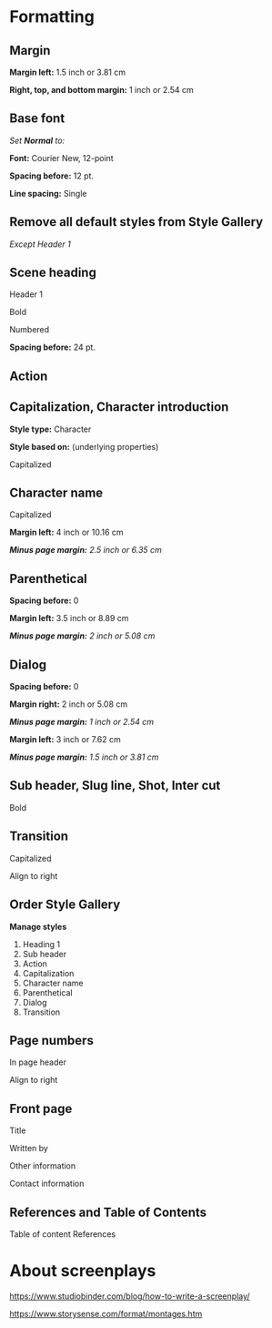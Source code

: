 # Formatting

## Margin

**Margin left:** 1.5 inch or 3.81 cm

**Right, top, and bottom margin:** 1 inch or 2.54 cm

## Base font

*Set **Normal** to:*

**Font:** Courier New, 12-point

**Spacing before:** 12 pt.

**Line spacing:** Single

## Remove all default styles from Style Gallery

*Except Header 1*

## Scene heading
Header 1

Bold

Numbered

**Spacing before:** 24 pt.


## Action

## Capitalization, Character introduction

**Style type:** Character

**Style based on:** (underlying properties)

Capitalized


## Character name
Capitalized

**Margin left:** 4 inch or 10.16 cm

***Minus page margin:** 2.5 inch or 6.35 cm*

## Parenthetical
**Spacing before:** 0

**Margin left:** 3.5 inch or 8.89 cm

***Minus page margin:** 2 inch or 5.08 cm*

## Dialog
**Spacing before:** 0

**Margin right:** 2 inch or 5.08 cm

***Minus page margin:** 1 inch or 2.54 cm*

**Margin left:** 3 inch or 7.62 cm

***Minus page margin:** 1.5 inch or 3.81 cm*

## Sub header, Slug line, Shot, Inter cut
Bold

## Transition
Capitalized

Align to right

## Order Style Gallery
**Manage styles**

1. Heading 1
2. Sub header
3. Action
4. Capitalization
5. Character name
6. Parenthetical
7. Dialog
8. Transition

## Page numbers
In page header

Align to right

## Front page
Title

Written by

Other information

Contact information

## References and Table of Contents
Table of content
References

# About screenplays
https://www.studiobinder.com/blog/how-to-write-a-screenplay/

https://www.storysense.com/format/montages.htm
